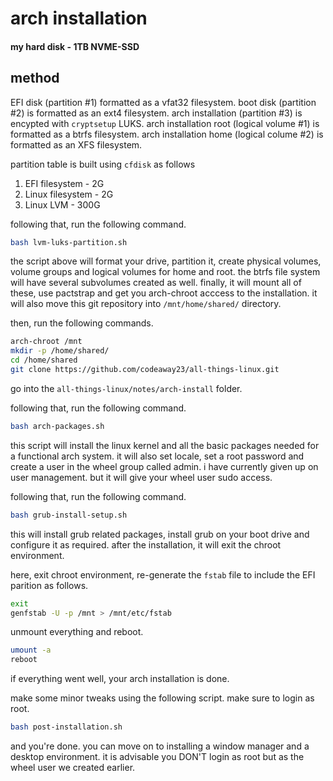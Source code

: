 # arch installation

#### my hard disk - 1TB NVME-SSD

## method

EFI disk (partition #1) formatted as a vfat32 filesystem.
boot disk (partition #2) is formatted as an ext4 filesystem. 
arch installation (partition #3) is encypted with `cryptsetup` LUKS.
arch installation root (logical volume #1) is formatted as a btrfs filesystem.
arch installation home (logical colume #2) is formatted as an XFS filesystem.


partition table is built using `cfdisk` as follows
1. EFI filesystem - 2G
2. Linux filesystem - 2G
3. Linux LVM - 300G

following that, run the following command.
```bash
bash lvm-luks-partition.sh
```

the script above will format your drive, partition it, create physical volumes, volume groups and 
logical volumes for home and root. the btrfs file system will have several subvolumes created as 
well. finally, it will mount all of these, use pactstrap and get you arch-chroot acccess to the 
installation. it will also move this git repository into `/mnt/home/shared/` directory. 

then, run the following commands. 
```bash
arch-chroot /mnt
mkdir -p /home/shared/
cd /home/shared
git clone https://github.com/codeaway23/all-things-linux.git
```

go into the `all-things-linux/notes/arch-install` folder. 

following that, run the following command. 
```bash
bash arch-packages.sh
```

this script will install the linux kernel and all the basic packages needed for a functional arch 
system. it will also set locale, set a root password and create a user in the wheel 
group called admin. i have currently given up on user management. but it will give your wheel user sudo 
access.

following that, run the following command.
```bash
bash grub-install-setup.sh
```

this will install grub related packages, install grub on your boot drive and configure it as required.
after the installation, it will exit the chroot environment. 

here, exit chroot environment, re-generate the `fstab` file to include the EFI parition as follows. 
```bash
exit
genfstab -U -p /mnt > /mnt/etc/fstab
```

unmount everything and reboot.
```bash
umount -a
reboot
```

if everything went well, your arch installation is done. 

make some minor tweaks using the following script. make sure to login as root. 
```bash
bash post-installation.sh
```

and you're done. you can move on to installing a window manager and a desktop environment. it is 
advisable you DON'T login as root but as the wheel user we created earlier. 
